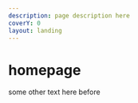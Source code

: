 ```yaml
---
description: page description here
coverY: 0
layout: landing
---
```


# homepage

some other text here before
